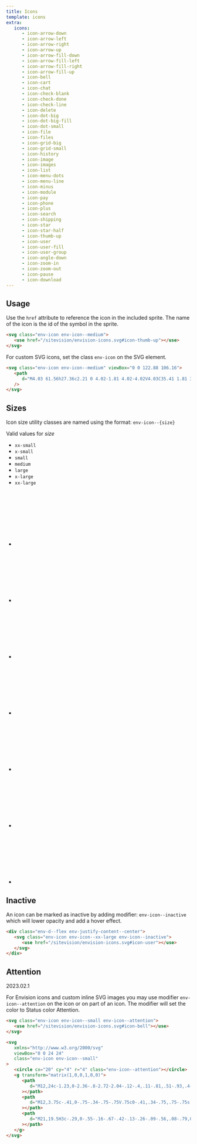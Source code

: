 ```yaml
---
title: Icons
template: icons
extra:
   icons:
      - icon-arrow-down
      - icon-arrow-left
      - icon-arrow-right
      - icon-arrow-up
      - icon-arrow-fill-down
      - icon-arrow-fill-left
      - icon-arrow-fill-right
      - icon-arrow-fill-up
      - icon-bell
      - icon-cart
      - icon-chat
      - icon-check-blank
      - icon-check-done
      - icon-check-line
      - icon-delete
      - icon-dot-big
      - icon-dot-big-fill
      - icon-dot-small
      - icon-file
      - icon-files
      - icon-grid-big
      - icon-grid-small
      - icon-history
      - icon-image
      - icon-images
      - icon-list
      - icon-menu-dots
      - icon-menu-line
      - icon-minus
      - icon-module
      - icon-pay
      - icon-phone
      - icon-plus
      - icon-search
      - icon-shipping
      - icon-star
      - icon-star-half
      - icon-thumb-up
      - icon-user
      - icon-user-fill
      - icon-user-group
      - icon-angle-down
      - icon-zoom-in
      - icon-zoom-out
      - icon-pause
      - icon-download
---
```


## Usage

Use the `href` attribute to reference the icon in the included sprite.
The name of the icon is the id of the symbol in the sprite.

```html
<svg class="env-icon env-icon--medium">
   <use href="/sitevision/envision-icons.svg#icon-thumb-up"></use>
</svg>
```

For custom SVG icons, set the class `env-icon` on the SVG element.

```html
<svg class="env-icon env-icon--medium" viewBox="0 0 122.88 106.16">
   <path
      d="M4.03 61.56h27.36c2.21 0 4.02-1.81 4.02-4.02V4.03C35.41 1.81 33.6 0 31.39 0H4.03C1.81 0 0 1.81 0 4.03v53.51c0 2.21 1.81 4.02 4.03 4.02zm59.03 40.14c2.12 10.75 19.72.85 20.88-16.48.35-5.3-.2-11.47-1.5-18.36h25.15c10.46-.41 19.59-7.9 13.14-20.2 1.47-5.36 1.69-11.65-2.3-14.13.5-8.46-1.84-13.7-6.22-17.84-.29-4.23-1.19-7.99-3.23-10.88C105.6-.96 102.86.18 97.54.18H55.07c-6.73 0-10.4 1.85-14.8 7.37v47.31c12.66 3.42 19.39 20.74 22.79 32.11v14.73z"
   />
</svg>
```

## Sizes

Icon size utility classes are named using the format: `env-icon--{size}`

Valid values for _size_

-  `xx-small`
-  `x-small`
-  `small`
-  `medium`
-  `large`
-  `x-large`
-  `xx-large`

<div class="icons-demo">
   <ul class="env-list env-list--horizontal">
      <li class="env-list__item">
         <svg class="env-icon env-icon--xx-small">
            <use href="/sitevision/envision-icons.svg#icon-user"></use>
         </svg>
      </li>
      <li class="env-list__item">
         <svg class="env-icon env-icon--x-small">
            <use href="/sitevision/envision-icons.svg#icon-user"></use>
         </svg>
      </li>
      <li class="env-list__item">
         <svg class="env-icon env-icon--small">
            <use href="/sitevision/envision-icons.svg#icon-user"></use>
         </svg>
      </li>
      <li class="env-list__item">
         <svg class="env-icon env-icon--medium">
            <use href="/sitevision/envision-icons.svg#icon-user"></use>
         </svg>
      </li>
      <li class="env-list__item">
         <svg class="env-icon env-icon--large">
            <use href="/sitevision/envision-icons.svg#icon-user"></use>
         </svg>
      </li>
      <li class="env-list__item">
         <svg class="env-icon env-icon--x-large">
            <use href="/sitevision/envision-icons.svg#icon-user"></use>
         </svg>
      </li>
      <li class="env-list__item">
         <svg class="env-icon env-icon--xx-large">
            <use href="/sitevision/envision-icons.svg#icon-user"></use>
         </svg>
      </li>
   </ul>
</div>

## Inactive

An icon can be marked as inactive by adding modifier: `env-icon--inactive` which will lower opacity and add a hover effect.

```html
<div class="env-d--flex env-justify-content--center">
   <svg class="env-icon env-icon--xx-large env-icon--inactive">
      <use href="/sitevision/envision-icons.svg#icon-user"></use>
   </svg>
</div>
```

## Attention <span id="attention" class="offset-anchor"></span>

<span class="env-badge env-badge--info">2023.02.1</span>

For Envision icons and custom inline SVG images you may use modifier `env-icon--attention`
on the icon or on part of an icon. The modifier will set the color to Status color Attention.

```html
<svg class="env-icon env-icon--small env-icon--attention">
   <use href="/sitevision/envision-icons.svg#icon-bell"></use>
</svg>

<svg
   xmlns="http://www.w3.org/2000/svg"
   viewBox="0 0 24 24"
   class="env-icon env-icon--small"
>
   <circle cx="20" cy="4" r="4" class="env-icon--attention"></circle>
   <g transform="matrix(1,0,0,1,0,0)">
      <path
         d="M12,24c-1.23,0-2.36-.8-2.72-2.04-.12-.4,.11-.81,.51-.93,.4-.11,.81,.11,.93,.51,.21,.71,.95,1.11,1.66,.91,.44-.13,.78-.47,.91-.91,.12-.4,.54-.62,.93-.51,.4,.12,.62,.53,.51,.93-.27,.93-.99,1.65-1.92,1.92-.27,.08-.53,.11-.8,.11Z"
      ></path>
      <path
         d="M12,3.75c-.41,0-.75-.34-.75-.75V.75c0-.41,.34-.75,.75-.75s.75,.34,.75,.75V3c0,.41-.34,.75-.75,.75Z"
      ></path>
      <path
         d="M21,19.5H3c-.29,0-.55-.16-.67-.42-.13-.26-.09-.56,.08-.79,0,0,1.34-1.9,1.34-7.79C3.75,5.95,7.45,2.25,12,2.25c.37,0,.74,.02,1.1,.07,.41,.06,.7,.43,.64,.84-.05,.41-.44,.7-.84,.64-.3-.04-.6-.06-.9-.06-3.72,0-6.75,3.03-6.75,6.75,0,3.95-.57,6.26-1.04,7.5h15.5c-.45-1.16-.92-3.26-.96-6.99,0-.41,.33-.75,.74-.76,.42-.03,.75,.33,.76,.74,.06,5.91,1.24,7.19,1.25,7.2,.25,.2,.33,.52,.22,.82-.11,.3-.41,.49-.73,.49Z"
      ></path>
   </g>
</svg>
```
